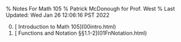 % Notes For Math 105
% Patrick McDonough for Prof. West
% Last Updated: Wed Jan 26 12:06:16 PST 2022

<ol start=0>

<li> [ Introduction to Math 105](00intro.html)
<li> [ Functions and Notation §§1.1-2](01FnNotation.html)
